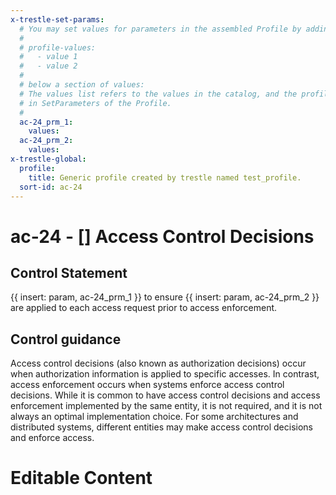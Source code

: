 ```yaml
---
x-trestle-set-params:
  # You may set values for parameters in the assembled Profile by adding
  #
  # profile-values:
  #   - value 1
  #   - value 2
  #
  # below a section of values:
  # The values list refers to the values in the catalog, and the profile-values represent values
  # in SetParameters of the Profile.
  #
  ac-24_prm_1:
    values:
  ac-24_prm_2:
    values:
x-trestle-global:
  profile:
    title: Generic profile created by trestle named test_profile.
  sort-id: ac-24
---
```


# ac-24 - \[\] Access Control Decisions

## Control Statement

{{ insert: param, ac-24_prm_1 }} to ensure {{ insert: param, ac-24_prm_2 }} are applied to each access request prior to access enforcement.

## Control guidance

Access control decisions (also known as authorization decisions) occur when authorization information is applied to specific accesses. In contrast, access enforcement occurs when systems enforce access control decisions. While it is common to have access control decisions and access enforcement implemented by the same entity, it is not required, and it is not always an optimal implementation choice. For some architectures and distributed systems, different entities may make access control decisions and enforce access.

# Editable Content

<!-- Make additions and edits below -->
<!-- The above represents the contents of the control as received by the profile, prior to additions. -->
<!-- If the profile makes additions to the control, they will appear below. -->
<!-- The above markdown may not be edited but you may edit the content below, and/or introduce new additions to be made by the profile. -->
<!-- If there is a yaml header at the top, parameter values may be edited. Use --set-parameters to incorporate the changes during assembly. -->
<!-- The content here will then replace what is in the profile for this control, after running profile-assemble. -->
<!-- The current profile has no added parts for this control, but you may add new ones here. -->
<!-- Each addition must have a heading either of the form ## Control my_addition_name -->
<!-- or ## Part a. (where the a. refers to one of the control statement labels.) -->
<!-- "## Control" parts are new parts added after the statement part. -->
<!-- "## Part" parts are new parts added into the top-level statement part with that label. -->
<!-- Subparts may be added with nested hash levels of the form ### My Subpart Name -->
<!-- underneath the parent ## Control or ## Part being added -->
<!-- See https://ibm.github.io/compliance-trestle/tutorials/ssp_profile_catalog_authoring/ssp_profile_catalog_authoring for guidance. -->
